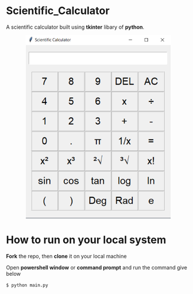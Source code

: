 # Scientific_Calculator
A scientific calculator built using <b>tkinter</b> libary of <b>python</b>.

<p align="center">
	<img src="calculator.png" height="500">
</p>


# How to run on your local system
<b>Fork</b> the repo, then <b>clone</b> it on your local machine

Open <b>powershell window</b> or <b>command prompt</b> and run the command give below

```
$ python main.py
```

